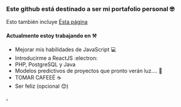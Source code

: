 ### Este github está destinado a ser mi portafolio personal 🤓
Esto también incluye [Ésta página](https://dieguinbombin.github.io/DieguinBombin/)

#### Actualmente estoy trabajando en ⚒️
- Mejorar mis habilidades de JavaScript 💻
- Introducirme a ReactJS :electron:
- PHP, PostgreSQL y Java
- Modelos predictivos de proyectos que pronto verán luz.... 🌚
- TOMAR CAFEEÉ ☕
- Ser feliz (opcional 😊)

[.](https://www.youtube.com/watch?v=Ma5hTmmmTbI)
